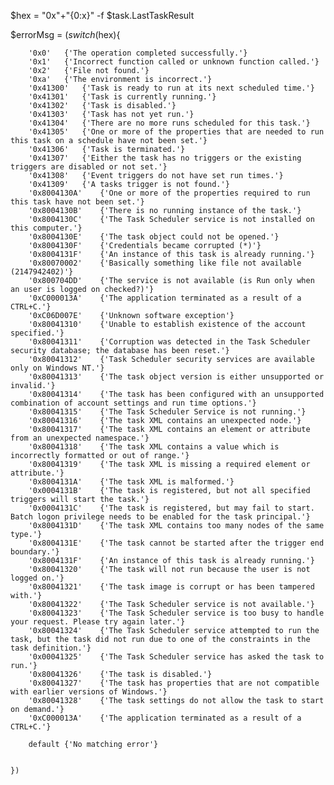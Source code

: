$hex = "0x"+"{0:x}" -f  $task.LastTaskResult

   $errorMsg = $(switch($hex){

        '0x0'	{'The operation completed successfully.'}
        '0x1'	{'Incorrect function called or unknown function called.'}
        '0x2'	{'File not found.'}
        '0xa'	{'The environment is incorrect.'}
        '0x41300'	{'Task is ready to run at its next scheduled time.'}
        '0x41301'	{'Task is currently running.'}
        '0x41302'	{'Task is disabled.'}
        '0x41303'	{'Task has not yet run.'}
        '0x41304'	{'There are no more runs scheduled for this task.'}
        '0x41305'	{'One or more of the properties that are needed to run this task on a schedule have not been set.'}
        '0x41306'	{'Task is terminated.'}
        '0x41307'	{'Either the task has no triggers or the existing triggers are disabled or not set.'}
        '0x41308'	{'Event triggers do not have set run times.'}
        '0x41309'	{'A tasks trigger is not found.'}
        '0x8004130A'	{'One or more of the properties required to run this task have not been set.'}
        '0x8004130B'	{'There is no running instance of the task.'}
        '0x8004130C'	{'The Task Scheduler service is not installed on this computer.'}
        '0x8004130E'	{'The task object could not be opened.'}
        '0x8004130F'	{'Credentials became corrupted (*)'}
        '0x8004131F'	{'An instance of this task is already running.'}
        '0x80070002'	{'Basically something like file not available (2147942402)'}
        '0x800704DD'	{'The service is not available (is Run only when an user is logged on checked?)'}
        '0xC000013A'	{'The application terminated as a result of a CTRL+C.'}
        '0xC06D007E'	{'Unknown software exception'}
        '0x80041310'	{'Unable to establish existence of the account specified.'}
        '0x80041311'	{'Corruption was detected in the Task Scheduler security database; the database has been reset.'}
        '0x80041312'	{'Task Scheduler security services are available only on Windows NT.'}
        '0x80041313'	{'The task object version is either unsupported or invalid.'}
        '0x80041314'	{'The task has been configured with an unsupported combination of account settings and run time options.'}
        '0x80041315'	{'The Task Scheduler Service is not running.'}
        '0x80041316'	{'The task XML contains an unexpected node.'}
        '0x80041317'	{'The task XML contains an element or attribute from an unexpected namespace.'}
        '0x80041318'	{'The task XML contains a value which is incorrectly formatted or out of range.'}
        '0x80041319'	{'The task XML is missing a required element or attribute.'}
        '0x8004131A'	{'The task XML is malformed.'}
        '0x0004131B'	{'The task is registered, but not all specified triggers will start the task.'}
        '0x0004131C'	{'The task is registered, but may fail to start. Batch logon privilege needs to be enabled for the task principal.'}
        '0x8004131D'	{'The task XML contains too many nodes of the same type.'}
        '0x8004131E'	{'The task cannot be started after the trigger end boundary.'}
        '0x8004131F'	{'An instance of this task is already running.'}
        '0x80041320'	{'The task will not run because the user is not logged on.'}
        '0x80041321'	{'The task image is corrupt or has been tampered with.'}
        '0x80041322'	{'The Task Scheduler service is not available.'}
        '0x80041323'	{'The Task Scheduler service is too busy to handle your request. Please try again later.'}
        '0x80041324'	{'The Task Scheduler service attempted to run the task, but the task did not run due to one of the constraints in the task definition.'}
        '0x00041325'	{'The Task Scheduler service has asked the task to run.'}
        '0x80041326'	{'The task is disabled.'}
        '0x80041327'	{'The task has properties that are not compatible with earlier versions of Windows.'}
        '0x80041328'	{'The task settings do not allow the task to start on demand.'}
        '0xC000013A'	{'The application terminated as a result of a CTRL+C.'}

        default {'No matching error'}


    })
